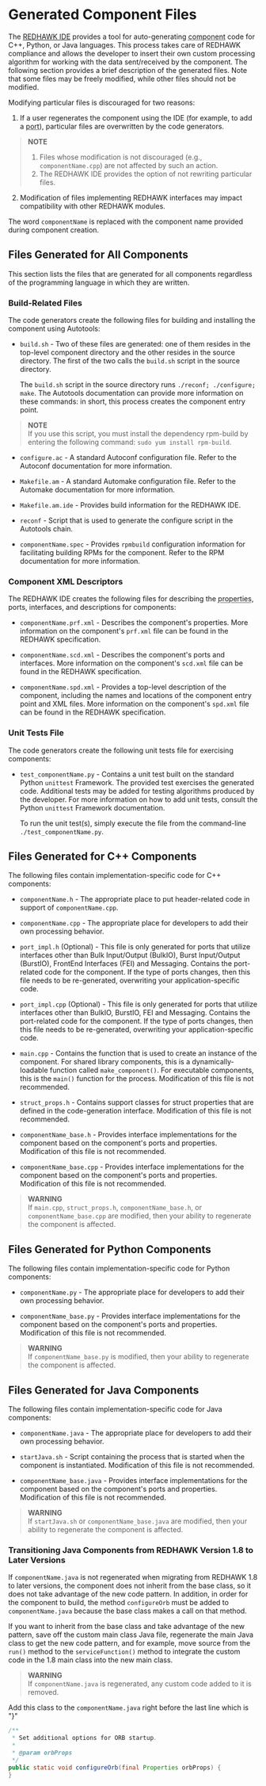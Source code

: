 # Generated Component Files

The [REDHAWK IDE](../ide/_index.html) provides a tool for auto-generating <abbr title="See Glossary.">component</abbr> code for C++, Python, or Java languages. This process takes care of REDHAWK compliance and allows the developer to insert their own custom processing algorithm for working with the data sent/received by the component. The following section provides a brief description of the generated files. Note that some files may be freely modified, while other files should not be modified.

Modifying particular files is discouraged for two reasons:

1.  If a user regenerates the component using the IDE (for example, to add a <abbr title="See Glossary.">port</abbr>), particular files are overwritten by the code generators.

> **NOTE**  
> 1. Files whose modification is not discouraged (e.g., `componentName.cpp`) are not affected by such an action.  
> 2. The REDHAWK IDE provides the option of not rewriting particular files.

2.  Modification of files implementing REDHAWK interfaces may impact compatibility with other REDHAWK modules.

The word `componentName` is replaced with the component name provided during component creation.

## Files Generated for All Components

This section lists the files that are generated for all components regardless of the programming language in which they are written.

### Build-Related Files

The code generators create the following files for building and installing the component using Autotools:

  - `build.sh` - Two of these files are generated: one of them resides in the top-level component directory and the other resides in the source directory. The first of the two calls the `build.sh` script in the source directory.

    The `build.sh` script in the source directory runs `./reconf; ./configure; make`. The Autotools documentation can provide more information on these commands: in short, this process creates the component entry point.

> **NOTE**  
> If you use this script, you must install the dependency rpm-build by entering the following command: `sudo yum install rpm-build`.  

  - `configure.ac` - A standard Autoconf configuration file. Refer to the Autoconf documentation for more information.

  - `Makefile.am` - A standard Automake configuration file. Refer to the Automake documentation for more information.

  - `Makefile.am.ide` - Provides build information for the REDHAWK IDE.

  - `reconf` - Script that is used to generate the configure script in the Autotools chain.

  - `componentName.spec` - Provides `rpmbuild` configuration information for facilitating building RPMs for the component. Refer to the RPM documentation for more information.

### Component XML Descriptors

The REDHAWK IDE creates the following files for describing the <abbr title="See Glossary.">properties</abbr>, ports, interfaces, and descriptions for components:

  - `componentName.prf.xml` - Describes the component's properties. More information on the component's `prf.xml` file can be found in the REDHAWK specification.

  - `componentName.scd.xml` - Describes the component's ports and interfaces. More information on the component's `scd.xml` file can be found in the REDHAWK specification.

  - `componentName.spd.xml` - Provides a top-level description of the component, including the names and locations of the component entry point and XML files. More information on the component's `spd.xml` file can be found in the REDHAWK specification.

### Unit Tests File

The code generators create the following unit tests file for exercising components:

  - `test_componentName.py` - Contains a unit test built on the standard Python `unittest` Framework. The provided test exercises the generated code. Additional tests may be added for testing algorithms produced by the developer. For more information on how to add unit tests, consult the Python `unittest` Framework documentation.

    To run the unit test(s), simply execute the file from the command-line `./test_componentName.py`.

## Files Generated for C++ Components

The following files contain implementation-specific code for C++ components:

  - `componentName.h` - The appropriate place to put header-related code in support of `componentName.cpp`.

  - `componentName.cpp` - The appropriate place for developers to add their own processing behavior.

  - `port_impl.h` (Optional) - This file is only generated for ports that utilize interfaces other than Bulk Input/Output (BulkIO), Burst Input/Output (BurstIO), FrontEnd Interfaces (FEI) and Messaging. Contains the port-related code for the component. If the type of ports changes, then this file needs to be re-generated, overwriting your application-specific code.

  - `port_impl.cpp` (Optional) - This file is only generated for ports that utilize interfaces other than BulkIO, BurstIO, FEI and Messaging. Contains the port-related code for the component. If the type of ports changes, then this file needs to be re-generated, overwriting your application-specific code.

  - `main.cpp` - Contains the function that is used to create an instance of the component. For shared library components, this is a dynamically-loadable function called `make_component()`. For executable components, this is the `main()` function for the process. Modification of this file is not recommended.

  - `struct_props.h` - Contains support classes for struct properties that are defined in the code-generation interface. Modification of this file is not recommended.

  - `componentName_base.h` - Provides interface implementations for the component based on the component's ports and properties. Modification of this file is not recommended.

  - `componentName_base.cpp` - Provides interface implementations for the component based on the component's ports and properties. Modification of this file is not recommended.


> **WARNING**  
> If `main.cpp`, `struct_props.h`, `componentName_base.h`, or `componentName_base.cpp` are modified, then your ability to regenerate the component is affected.  

## Files Generated for Python Components

The following files contain implementation-specific code for Python components:

  - `componentName.py` - The appropriate place for developers to add their own processing behavior.

  - `componentName_base.py` - Provides interface implementations for the component based on the component's ports and properties. Modification of this file is not recommended.


> **WARNING**  
> If `componentName_base.py` is modified, then your ability to regenerate the component is affected.  

## Files Generated for Java Components

The following files contain implementation-specific code for Java components:

  - `componentName.java` - The appropriate place for developers to add their own processing behavior.

  - `startJava.sh` - Script containing the process that is started when the component is instantiated. Modification of this file is not recommended.

  - `componentName_base.java` - Provides interface implementations for the component based on the component's ports and properties. Modification of this file is not recommended.


> **WARNING**  
> If `startJava.sh` or `componentName_base.java`  are modified, then your ability to regenerate the component is affected.  

### Transitioning Java Components from REDHAWK Version 1.8 to Later Versions

If `componentName.java` is not regenerated when migrating from REDHAWK 1.8 to later versions, the component does not inherit from the base class, so it does not take advantage of the new code pattern. In addition, in order for the component to build, the method `configureOrb` must be added to `componentName.java` because the base class makes a call on that method.

If you want to inherit from the base class and take advantage of the new pattern, save off the custom main class Java file, regenerate the main Java class to get the new code pattern, and for example, move source from the `run()` method to the `serviceFunction()` method to integrate the custom code in the 1.8 main class into the new main class.


> **WARNING**  
> If `componentName.java` is regenerated, any custom code added to it is removed.  

Add this class to the `componentName.java` right before the last line which is "}"

```Java
/**
 * Set additional options for ORB startup.
 *
 * @param orbProps
 */
public static void configureOrb(final Properties orbProps) {
}
```
